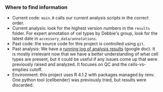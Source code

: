 ### Where to find information

- Current code: `main.R` calls our current analysis scripts in the correct order. 
- Current analysis: look for the highest version numbers in the `results` folder. For expert annotation of cel types by Debbie's group, look for the latest date in `accessory_data/annotations`.
- Past code: the source code for this project is controlled using `git`.
- Past analysis: We have a [running log of analysis results](https://docs.google.com/document/d/1821Tmh7PI_E_pbWKDu6sCmiiQHPWh6BPsS8Jrm8EKPI/edit?usp=sharing) (google doc). It is mostly irrelevant now that we have a better understanding of what cell types are present, but it could be useful if any issues come up that were previously raised and analyzed. It focuses on QC and the cells-vs-empties cutoff. 
- Environment: this project uses R 4.1.2 with packages managed by renv. One python tool (cellbender) was previously tried, but results were discarded.
 

